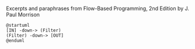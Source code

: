 Excerpts and paraphrases from Flow-Based Programming, 2nd Edition by J. Paul Morrison

```plantuml
@startuml
[IN] -down-> (Filter)
(Filter) -down-> [OUT]
@enduml
```
